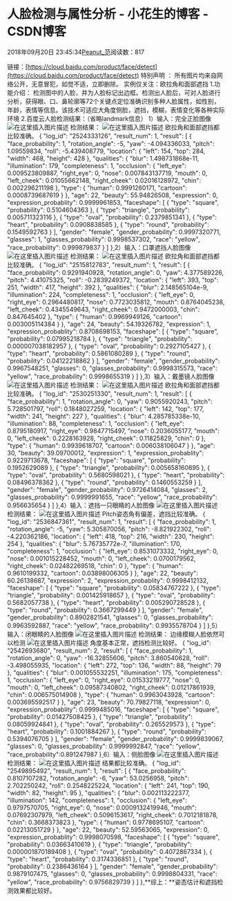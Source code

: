 
# 人脸检测与属性分析 - 小花生的博客 - CSDN博客


2018年09月20日 23:45:34[Peanut_范](https://me.csdn.net/u013841196)阅读数：817


链接：[https://cloud.baidu.com/product/face/detect](https://cloud.baidu.com/product/face/detect)
特别声明 ：
所有图片均来自网络公开，无意冒犯，如觉不适，立即删除。
实例仅关注：欧拉角和面部遮挡
1.功能介绍：
检测图中的人脸，并为人脸标记出边框。检测出人脸后，可对人脸进行分析，获得眼、口、鼻轮廓等72个关键点定位准确识别多种人脸属性，如性别，年龄，表情等信息。该技术可适应大角度侧脸，遮挡，模糊，表情变化等各种实际环境
2.百度云人脸检测结果：（省略landmark信息）
1）输入：完全正脸图像
![在这里插入图片描述](https://img-blog.csdn.net/20180920231148927?watermark/2/text/aHR0cHM6Ly9ibG9nLmNzZG4ubmV0L3UwMTM4NDExOTY=/font/5a6L5L2T/fontsize/400/fill/I0JBQkFCMA==/dissolve/70)
检测结果：
![在这里插入图片描述](https://img-blog.csdn.net/20180920231357421?watermark/2/text/aHR0cHM6Ly9ibG9nLmNzZG4ubmV0L3UwMTM4NDExOTY=/font/5a6L5L2T/fontsize/400/fill/I0JBQkFCMA==/dissolve/70)
欧拉角和面部遮挡都比较准确。
[
](https://img-blog.csdn.net/20180920231357421?watermark/2/text/aHR0cHM6Ly9ibG9nLmNzZG4ubmV0L3UwMTM4NDExOTY=/font/5a6L5L2T/fontsize/400/fill/I0JBQkFCMA==/dissolve/70){ "log_id": "2524333126", "result_num": 1,
 "result": [ { "face_probability": 1,
 "rotation_angle": -5, 
"yaw": -4.094336033, 
"pitch": 1.09559834, 
"roll": -5.439408779, 
"location": { "left": 154, "top": 284, "width": 468, "height": 428 }, 
"qualities": { "blur": 1.498731868e-11, "illumination": 179, "completeness": 1,
"occlusion": { 
"left_eye": 0.009523809887, 
"right_eye": 0, 
"nose": 0.007843137719, 
"mouth": 0, 
"left_cheek": 0.01055662148, 
"right_cheek": 0.02016128972,
"chin": 0.002296211198 }, 
"type": { "human": 0.9991260171, "cartoon": 0.0008739687619 } }, "age": 22, "beauty": 55.94826508, "expression": 0, "expression_probablity": 0.9999961853, "faceshape": [ { "type": "square", "probability": 0.5104604363 }, { "type": "triangle", "probability": 0.005711323116 }, { "type": "oval", "probability": 0.2379851341 }, { "type": "heart", "probability": 0.0908838585 }, { "type": "round", "probability": 0.1549592763 } ], "gender": "female", "gender_probability": 0.9997320771, "glasses": 1, "glasses_probability": 0.9998537302, "race": "yellow", "race_probability": 0.999879837 } ] }[
](https://img-blog.csdn.net/20180920231357421?watermark/2/text/aHR0cHM6Ly9ibG9nLmNzZG4ubmV0L3UwMTM4NDExOTY=/font/5a6L5L2T/fontsize/400/fill/I0JBQkFCMA==/dissolve/70)2）输入：口罩遮挡人脸图像
![在这里插入图片描述](https://img-blog.csdn.net/2018092023174639?watermark/2/text/aHR0cHM6Ly9ibG9nLmNzZG4ubmV0L3UwMTM4NDExOTY=/font/5a6L5L2T/fontsize/400/fill/I0JBQkFCMA==/dissolve/70)
检测结果：
![在这里插入图片描述](https://img-blog.csdn.net/20180920232015823?watermark/2/text/aHR0cHM6Ly9ibG9nLmNzZG4ubmV0L3UwMTM4NDExOTY=/font/5a6L5L2T/fontsize/400/fill/I0JBQkFCMA==/dissolve/70)
欧拉角和面部遮挡都比较准确。
[
](https://img-blog.csdn.net/20180920232015823?watermark/2/text/aHR0cHM6Ly9ibG9nLmNzZG4ubmV0L3UwMTM4NDExOTY=/font/5a6L5L2T/fontsize/400/fill/I0JBQkFCMA==/dissolve/70){ "log_id": "2515812783", "result_num": 1, 
"result": [ { "face_probability": 0.9291940928, 
"rotation_angle": 0, 
"yaw": 4.377589226, 
"pitch": 4.41075325, 
"roll": -0.2839249372, 
"location": { "left": 393, "top": 251, "width": 417, "height": 392 },
"qualities": { "blur": 2.148565104e-9, "illumination": 224, "completeness": 1,
 "occlusion": { 
"left_eye": 0,
 "right_eye": 0.2964480817, 
"nose": 0.7723035812, 
"mouth": 0.8764045238,
 "left_cheek": 0.4345549643, 
"right_cheek": 0.9472000003,
 "chin": 0.847645402 }, 
"type": { "human": 0.9969949126, "cartoon": 0.003005114384 } }, "age": 24, "beauty": 54.19326782, "expression": 1, "expression_probablity": 0.8708698153, "faceshape": [ { "type": "square", "probability": 0.07995218784 }, { "type": "triangle", "probability": 0.000007038182957 }, { "type": "oval", "probability": 0.2927105427 }, { "type": "heart", "probability": 0.5861080289 }, { "type": "round", "probability": 0.04122218862 } ], "gender": "female", "gender_probability": 0.9967548251, "glasses": 0, "glasses_probability": 0.9998315573, "race": "yellow", "race_probability": 0.9998655319 } ] }[
](https://img-blog.csdn.net/20180920232015823?watermark/2/text/aHR0cHM6Ly9ibG9nLmNzZG4ubmV0L3UwMTM4NDExOTY=/font/5a6L5L2T/fontsize/400/fill/I0JBQkFCMA==/dissolve/70)3）输入：戴墨镜人脸图像
![在这里插入图片描述](https://img-blog.csdn.net/20180920232231217?watermark/2/text/aHR0cHM6Ly9ibG9nLmNzZG4ubmV0L3UwMTM4NDExOTY=/font/5a6L5L2T/fontsize/400/fill/I0JBQkFCMA==/dissolve/70)
检测结果：
![在这里插入图片描述](https://img-blog.csdn.net/20180920232417829?watermark/2/text/aHR0cHM6Ly9ibG9nLmNzZG4ubmV0L3UwMTM4NDExOTY=/font/5a6L5L2T/fontsize/400/fill/I0JBQkFCMA==/dissolve/70)
欧拉角和面部遮挡都比较准确。
[
](https://img-blog.csdn.net/20180920232417829?watermark/2/text/aHR0cHM6Ly9ibG9nLmNzZG4ubmV0L3UwMTM4NDExOTY=/font/5a6L5L2T/fontsize/400/fill/I0JBQkFCMA==/dissolve/70){ "log_id": "2530251330", "result_num": 1, 
"result": [ { "face_probability": 1, 
"rotation_angle": 0, 
"yaw": 0.9055920243, 
"pitch": 5.728501797, 
"roll": 0.1848027259, 
"location": { "left": 142, "top": 177, "width": 241, "height": 227 },
"qualities": { "blur": 4.285785338e-10, "illumination": 88, "completeness": 1,
 "occlusion": { 
"left_eye": 0.8795180917,
"right_eye": 0.9847715497, 
"nose": 0.2036055177, 
"mouth": 0, 
"left_cheek": 0.2228163928, 
"right_cheek": 0.11825829, 
"chin": 0 }, 
"type": { "human": 0.9939618707, "cartoon": 0.006038106047 } }, "age": 30, "beauty": 39.09700012, "expression": 1, "expression_probablity": 0.9229713678, "faceshape": [ { "type": "square", "probability": 0.1952629089 }, { "type": "triangle", "probability": 0.005658160895 }, { "type": "oval", "probability": 0.5680598021 }, { "type": "heart", "probability": 0.08496378362 }, { "type": "round", "probability": 0.1460553259 } ], "gender": "female", "gender_probability": 0.9726414084, "glasses": 2, "glasses_probability": 0.9999991655, "race": "yellow", "race_probability": 0.956635654 } ] }[
](https://img-blog.csdn.net/20180920232417829?watermark/2/text/aHR0cHM6Ly9ibG9nLmNzZG4ubmV0L3UwMTM4NDExOTY=/font/5a6L5L2T/fontsize/400/fill/I0JBQkFCMA==/dissolve/70)4）输入：遮挡一只眼睛的人脸图像
![在这里插入图片描述](https://img-blog.csdn.net/2018092023254461?watermark/2/text/aHR0cHM6Ly9ibG9nLmNzZG4ubmV0L3UwMTM4NDExOTY=/font/5a6L5L2T/fontsize/400/fill/I0JBQkFCMA==/dissolve/70)
检测结果：
![在这里插入图片描述](https://img-blog.csdn.net/20180920232652327?watermark/2/text/aHR0cHM6Ly9ibG9nLmNzZG4ubmV0L3UwMTM4NDExOTY=/font/5a6L5L2T/fontsize/400/fill/I0JBQkFCMA==/dissolve/70)
Pitch姿态角有偏差，遮挡比较准确。
[
](https://img-blog.csdn.net/20180920232652327?watermark/2/text/aHR0cHM6Ly9ibG9nLmNzZG4ubmV0L3UwMTM4NDExOTY=/font/5a6L5L2T/fontsize/400/fill/I0JBQkFCMA==/dissolve/70){ "log_id": "2536847361", "result_num": 1, 
"result": [ { "face_probability": 1, 
"rotation_angle": -5, 
"yaw": 5.305870056, 
"pitch": -8.821922302, 
"roll": -4.220362186,
 "location": { "left": 418, "top": 216, "width": 230, "height": 254 },
"qualities": { "blur": 5.76735772e-7, "illumination": 170, "completeness": 1, 
"occlusion": { 
"left_eye": 0.8531073332, 
"right_eye": 0, 
"nose": 0.001015228452, 
"mouth": 0, 
"left_cheek": 0.0700179562, 
"right_cheek": 0.02482269518, 
"chin": 0 }, 
"type": { "human": 0.9610199332, "cartoon": 0.03898006305 } }, "age": 22, "beauty": 60.26138687, "expression": 2, "expression_probablity": 0.9998412132, "faceshape": [ { "type": "square", "probability": 0.05834767222 }, { "type": "triangle", "probability": 0.001425918657 }, { "type": "oval", "probability": 0.5682057738 }, { "type": "heart", "probability": 0.005290728528 }, { "type": "round", "probability": 0.3667299449 } ], "gender": "female", "gender_probability": 0.8902821541, "glasses": 0, "glasses_probability": 0.9963592887, "race": "yellow", "race_probability": 0.9935578704 } ] }[
](https://img-blog.csdn.net/20180920232652327?watermark/2/text/aHR0cHM6Ly9ibG9nLmNzZG4ubmV0L3UwMTM4NDExOTY=/font/5a6L5L2T/fontsize/400/fill/I0JBQkFCMA==/dissolve/70)5）输入：闭眼睛的人脸图像
![在这里插入图片描述](https://img-blog.csdn.net/20180920232847822?watermark/2/text/aHR0cHM6Ly9ibG9nLmNzZG4ubmV0L3UwMTM4NDExOTY=/font/5a6L5L2T/fontsize/400/fill/I0JBQkFCMA==/dissolve/70)
检测结果：
边缘模糊人脸依然可以检测
![在这里插入图片描述](https://img-blog.csdn.net/20180920233002313?watermark/2/text/aHR0cHM6Ly9ibG9nLmNzZG4ubmV0L3UwMTM4NDExOTY=/font/5a6L5L2T/fontsize/400/fill/I0JBQkFCMA==/dissolve/70)
角度基本正常，遮挡检测比较好。
[
](https://img-blog.csdn.net/20180920233002313?watermark/2/text/aHR0cHM6Ly9ibG9nLmNzZG4ubmV0L3UwMTM4NDExOTY=/font/5a6L5L2T/fontsize/400/fill/I0JBQkFCMA==/dissolve/70){ "log_id": "2542693680", "result_num": 2, 
"result": [ { "face_probability": 1,
"rotation_angle": 0, 
"yaw": -16.32855606, 
"pitch": 3.860540628, 
"roll": -3.498055935, 
"location": { "left": 272, "top": 136, "width": 88, "height": 79 },
"qualities": { "blur": 0.001055532251, "illumination": 175, "completeness": 1, 
"occlusion": { 
"left_eye": 0, 
"right_eye": 0.01533219777, 
"nose": 0, "mouth": 0, 
"left_cheek": 0.09587340802, 
"right_cheek": 0.01217861939, 
"chin": 0.006575014908 }, 
"type": { "human": 0.9963043928, "cartoon": 0.003695592517 } }, "age": 23, "beauty": 70.79827118, "expression": 0, "expression_probablity": 0.9999485016, "faceshape": [ { "type": "square", "probability": 0.01427508425 }, { "type": "triangle", "probability": 0.08059924841 }, { "type": "oval", "probability": 0.265529573 }, { "type": "heart", "probability": 0.1001884267 }, { "type": "round", "probability": 0.5394076705 } ], "gender": "female", "gender_probability": 0.9999839067, "glasses": 0, "glasses_probability": 0.9999992847, "race": "yellow", "race_probability":0.891247987 }[
](https://img-blog.csdn.net/20180920233002313?watermark/2/text/aHR0cHM6Ly9ibG9nLmNzZG4ubmV0L3UwMTM4NDExOTY=/font/5a6L5L2T/fontsize/400/fill/I0JBQkFCMA==/dissolve/70)6）输入：侧脸图像
![在这里插入图片描述](https://img-blog.csdn.net/20180920233223472?watermark/2/text/aHR0cHM6Ly9ibG9nLmNzZG4ubmV0L3UwMTM4NDExOTY=/font/5a6L5L2T/fontsize/400/fill/I0JBQkFCMA==/dissolve/70)
检测结果：
![在这里插入图片描述](https://img-blog.csdn.net/2018092023332473?watermark/2/text/aHR0cHM6Ly9ibG9nLmNzZG4ubmV0L3UwMTM4NDExOTY=/font/5a6L5L2T/fontsize/400/fill/I0JBQkFCMA==/dissolve/70)
结果都比较准确。
[
](https://img-blog.csdn.net/2018092023332473?watermark/2/text/aHR0cHM6Ly9ibG9nLmNzZG4ubmV0L3UwMTM4NDExOTY=/font/5a6L5L2T/fontsize/400/fill/I0JBQkFCMA==/dissolve/70){ "log_id": "2549895492", "result_num": 1, 
"result": [ { "face_probability": 0.8107107282, 
"rotation_angle": -6, 
"yaw": 53.0256958, 
"pitch": 2.702250242, 
"roll": 0.2548225224, 
"location": { "left": 241, "top": 190, "width": 82, "height": 95 }, 
"qualities": { "blur": 0.002113222377, "illumination": 142, "completeness": 1, 
"occlusion": { 
"left_eye": 0.9797570705, 
"right_eye": 0, 
"nose": 0.0009132419946, 
"mouth": 0.07692307979,
"left_cheek": 0.5096153617, 
"right_cheek": 0.7012181878, 
"chin": 0.3668373823 }, 
"type": { "human": 0.9778695107, "cartoon": 0.02213051729 } }, "age": 22, "beauty": 52.59563065, "expression": 0, "expression_probablity": 0.9998070598, "faceshape": [ { "type": "square", "probability": 0.03663410619 }, { "type": "triangle", "probability": 0.000001870189408 }, { "type": "oval", "probability": 0.4072867334 }, { "type": "heart", "probability": 0.3174336851 }, { "type": "round", "probability": 0.2386436164 } ], "gender": "female", "gender_probability": 0.9879107475, "glasses": 0, "glasses_probability": 0.9998804331, "race": "yellow", "race_probability": 0.9756829739 } ] }[
](https://img-blog.csdn.net/2018092023332473?watermark/2/text/aHR0cHM6Ly9ibG9nLmNzZG4ubmV0L3UwMTM4NDExOTY=/font/5a6L5L2T/fontsize/400/fill/I0JBQkFCMA==/dissolve/70)**综上：**姿态估计和遮挡检测效果都比较好。
[
            ](https://img-blog.csdn.net/2018092023332473?watermark/2/text/aHR0cHM6Ly9ibG9nLmNzZG4ubmV0L3UwMTM4NDExOTY=/font/5a6L5L2T/fontsize/400/fill/I0JBQkFCMA==/dissolve/70)

[
  ](https://img-blog.csdn.net/20180920233223472?watermark/2/text/aHR0cHM6Ly9ibG9nLmNzZG4ubmV0L3UwMTM4NDExOTY=/font/5a6L5L2T/fontsize/400/fill/I0JBQkFCMA==/dissolve/70)